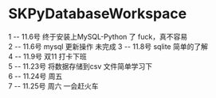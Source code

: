 # SKPyDatabaseWorkspace

1 -- 11.6号 终于安装上MySQL-Python 了 fuck，真不容易  
2 -- 11.6号 mysql 更新操作 未完成
3 -- 11.8号 sqlite 简单的了解  
4 -- 11.9号  双11 打卡下班  
5 -- 11.23号 将数据存储到csv 文件简单学习下  
6 -- 11.24号 周五  
7 -- 11.25号 周六 一会赶火车
